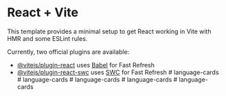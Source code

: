 # React + Vite

This template provides a minimal setup to get React working in Vite with HMR and some ESLint rules.

Currently, two official plugins are available:

- [@vitejs/plugin-react](https://github.com/vitejs/vite-plugin-react/blob/main/packages/plugin-react/README.md) uses [Babel](https://babeljs.io/) for Fast Refresh
- [@vitejs/plugin-react-swc](https://github.com/vitejs/vite-plugin-react-swc) uses [SWC](https://swc.rs/) for Fast Refresh
#   l a n g u a g e - c a r d s  
 #   l a n g u a g e - c a r d s  
 #   l a n g u a g e - c a r d s  
 #   l a n g u a g e - c a r d s  
 #   l a n g u a g e - c a r d s  
 